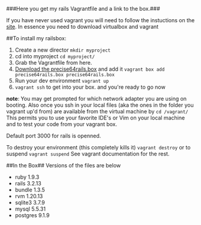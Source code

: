 ###Here you get my rails Vagrantfile and a link to the box.###

If you have never used vagrant you will need to follow the instuctions on the [site](http://docs-v1.vagrantup.com/v1/docs/getting-started/). In essence you need to download virtualbox and vagrant


##To install my railsbox:

1. Create a new director `mkdir myproject`
2. cd into myproject `cd myproject/`
3. Grab the Vagrantfile from here.
4. [Download the precise64rails.box](https://www.dropbox.com/s/bhxhp2vape52p0h/precise64rails.box) and add it `vagrant box add precise64rails.box precise64rails.box`
5. Run your dev environment `vagrant up`
6. `vagrant ssh` to get into your box. 
and you're ready to go now 


__note__: You may get prompted for which network adapter you are using on booting. Also once you ssh in your local files (aka the ones in the folder you vagrant up'd from) are available from the virtual machine by `cd /vagrant/`
This permits you to use your favorite IDE's or Vim on your local machine and to test your code from your vagrant box. 

Default port 3000 for rails is openned. 

To destroy your environment (this completely kills it) `vagrant destroy` or to suspend `vagrant suspend`
See vagrant documentation for the rest. 

##In the Box##
Versions of the files are below
* ruby 1.9.3
* rails 3.2.13
* bundle 1.3.5
* rvm 1.20.13
* sqlite3 3.7.9
* mysql 5.5.31
* postgres 9.1.9


